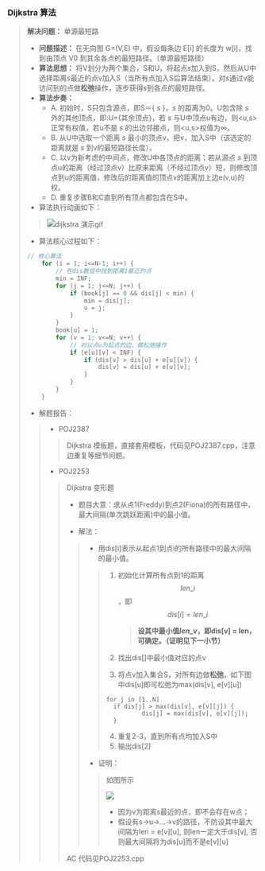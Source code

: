 ### Dijkstra 算法

> **解决问题：** 单源最短路
>
> - **问题描述：** 在无向图 G=(V,E) 中，假设每条边 E[i] 的长度为 w[i]，找到由顶点 V0 到其余各点的最短路径。（单源最短路径）
> - **算法思想：** 将V划分为两个集合，S和U，将起点*s*加入到S，然后从U中选择距离*s*最近的点v加入S（当所有点加入S后算法结束）。对*s*通过v能访问到的点做**松弛**操作，逐步获得*s*到各点的最短路径。
> - **算法步奏：** 
>   - A. 初始时，S只包含源点，即S＝{ *s* }，*s* 的距离为0。U包含除 *s* 外的其他顶点，即:U={其余顶点}，若 *s* 与U中顶点u有边，则<u,s>正常有权值，若u不是 *s* 的出边邻接点，则<u,s>权值为∞。
>   - B. 从U中选取一个距离 *s* 最小的顶点v，把v，加入S中（该选定的距离就是 *s* 到v的最短路径长度）。
>   - C. 以v为新考虑的中间点，修改U中各顶点的距离；若从源点 *s* 到顶点u的距离（经过顶点v）比原来距离（不经过顶点v）短，则修改顶点到u的距离值，修改后的距离值的顶点v的距离加上边e(v,u)的权。
>   - D. 重复步骤B和C直到所有顶点都包含在S中。
> - 算法执行动画如下：
>
> > <img alt="dijkstra 演示gif"> </img>
>
> - 算法核心过程如下：
>
> ```c++
> // 核心算法
>     for (i = 1; i<=N-1; i++) {
>         // 在dis数组中找到距离1最近的点
>         min = INF;
>         for (j = 1; j<=N; j++) {
>             if (book[j] == 0 && dis[j] < min) {
>                 min = dis[j];
>                 u = j;
>             }
>         }
>         book[u] = 1;
>         for (v = 1; v<=N; v++) {
>             // 对以点u为起点的边，做松弛操作
>             if (e[u][v] < INF) { 
>                 if (dis[v] > dis[u] + e[u][v]) {
>                     dis[v] = dis[u] + e[u][v];
>                 }
>             }
>         }
>     }
> ```
>
> - 解题报告：
>
> > - POJ2387
> >
> > > Dijkstra 模板题，直接套用模板，代码见POJ2387.cpp，注意边重复等细节问题。 
> >
> > - POJ2253
> >
> > > Dijkstra 变形题
> > >
> > > - 题目大意：求从点1(Freddy)到点2(Fiona)的所有路径中，最大间隔(单次跳跃距离)中的最小值。
> > >
> > >
> > > - 解法：
> > >
> > > > - 用dis[i]表示从起点1到点i的所有路径中的最大间隔的最小值。
> > > >
> > > > > 1. 初始化计算所有点到1的距离 $$len\_{i}$$ ，即 $$dis[i] = len\_{i}$$
> > > > >
> > > > >    > **设其中最小值$len\_{v}$，即dis[v] = len，可确定。（证明见下一小节）**
> > > > >
> > > > > 2. 找出dis[]中最小值对应的点v 
> > > > >
> > > > > 3. 将点v加入集合S，对所有边做**松弛**，如下图中dis\[u\]即可松弛为max(dis\[v\], e\[v\]\[u\])
> > > > >
> > > > > ```
> > > > > for j in [1..N]
> > > > > 	if dis[j] > max(dis[v], e[v][j]) {
> > > > >       	dis[j] = max(dis[v], e[v][j]);
> > > > > 	}
> > > > > ```
> > > > >
> > > > > 4. 重复2-3，直到所有点均加入S中
> > > > > 5. 输出dis[2]
> > > >
> > > > - 证明：
> > > >
> > > > > 如图所示
> > > > >
> > > > > <img src="2253-proof"> </img>
> > > > >
> > > > > - 因为v为距离s最近的点，即不会存在w点；
> > > > > - 假设有s->u->…->v的路径，不防设其中最大间隔为len = e\[v\]\[u\], 则len一定大于dis\[v\], 否则最大间隔将为dis[u]而不是e\[v\]\[u\]
> > >
> > > AC 代码见POJ2253.cpp